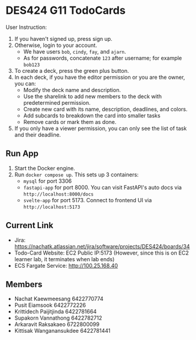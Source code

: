 # DES424 G11 TodoCards
User Instruction:
1. If you haven't signed up, press sign up.
2. Otherwise, login to your account.
    - We have users `bob`, `cindy`, `fay`, and `ajarn`.
    - As for passwords, concatenate `123` after username; for example `bob123`
4. To create a deck, press the green plus button.
5. In each deck, if you have the editor permission or you are the owner, you can:
    - Modify the deck name and description.
    - Use the sharelink to add new members to the deck with predetermined permission.
    - Create new card with its name, description, deadlines, and colors.
    - Add subcards to breakdown the card into smaller tasks
    - Remove cards or mark them as done.
6. If you only have a viewer permission, you can only see the list of task and their deadline.

## Run App
1. Start the Docker engine.
2. Run `docker compose up`. This sets up 3 containers: 
    - `mysql` for port 3306 
    - `fastapi-app` for port 8000. You can visit FastAPI's auto docs via `http://localhost:8000/docs`
    - `svelte-app` for port 5173. Connect to frontend UI via `http://localhost:5173`

## Current Link
- Jira: https://nachatk.atlassian.net/jira/software/projects/DES424/boards/34
- Todo-Card Website: EC2 Public IP:5173 (However, since this is on EC2 learner lab, it terminates when lab ends)
- ECS Fargate Service: http://100.25.168.40

## Members
- Nachat Kaewmeesang 6422770774
- Pusit Eiamsook 6422772226
- Krittidech Paijitjinda 6422781664
- Supakorn Vannathong 6422782712
- Arkaravit Raksakaeo 6722800099
- Kittisak Wanganansukdee 6422781441
